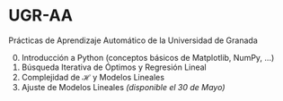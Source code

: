 # UGR-AA
Prácticas de Aprendizaje Automático de la Universidad de Granada

0. Introducción a Python (conceptos básicos de Matplotlib, NumPy, ...)
1. Búsqueda Iterativa de Óptimos y Regresión Lineal
2. Complejidad de $\mathcal{H}$ y Modelos Lineales
3. Ajuste de Modelos Lineales *(disponible el 30 de Mayo)*
